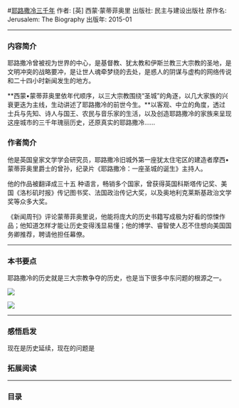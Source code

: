 #[耶路撒冷三千年](https://book.douban.com/subject/25886351/)
作者:  [英] 西蒙·蒙蒂菲奥里
出版社: 民主与建设出版社
原作名: Jerusalem: The Biography
出版年: 2015-01
***
### 内容简介 
耶路撒冷曾被视为世界的中心，是基督教、犹太教和伊斯兰教三大宗教的圣地，是文明冲突的战略要冲，是让世人魂牵梦绕的去处，是惑人的阴谋与虚构的网络传说和二十四小时新闻发生的地方。

**西蒙•蒙蒂菲奥里依年代顺序，以三大宗教围绕“圣城”的角逐，以几大家族的兴衰更迭为主线，生动讲述了耶路撒冷的前世今生。**以客观、中立的角度，透过士兵与先知、诗人与国王、农民与音乐家的生活，以及创造耶路撒冷的家族来呈现这座城市的三千年瑰丽历史，还原真实的耶路撒冷……

### 作者简介 
他是英国皇家文学学会研究员，耶路撒冷旧城外第一座犹太住宅区的建造者摩西•蒙蒂菲奥里爵士的曾孙，纪录片《耶路撒冷：一座圣城的诞生》主持人。

他的作品被翻译成三十五 种语言，畅销多个国家，曾获得英国科斯塔传记奖、美国《洛杉矶时报》传记图书奖、法国政治传记大奖，以及奥地利克莱斯基政治文学奖等众多大奖。

《新闻周刊》评论蒙蒂菲奥里说，他能将庞大的历史书籍写成极为好看的惊悚作品；他知道怎样才能让历史变得浅显易懂；他的博学、睿智使人忍不住想向美国国务卿推荐，聘请他担任幕僚。
***
### 本书要点
耶路撒冷的历史就是三大宗教争夺的历史，也是当下很多中东问题的根源之一。

![](./_image/2017-05-20-13-33-00.jpg)

![](./_image/2017-05-20-13-32-19.jpg)

***
### 感悟启发
现在是历史延续，现在的问题是

### 拓展阅读
***
### 目录
